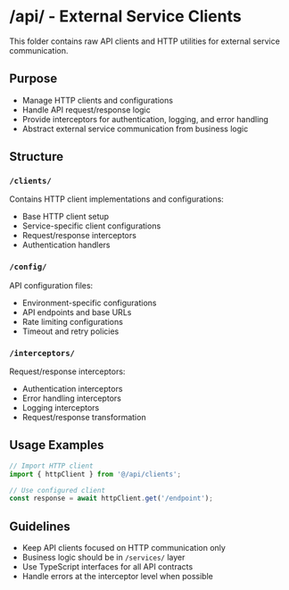 # /api/ - External Service Clients

This folder contains raw API clients and HTTP utilities for external service communication.

## Purpose
- Manage HTTP clients and configurations
- Handle API request/response logic
- Provide interceptors for authentication, logging, and error handling
- Abstract external service communication from business logic

## Structure

### `/clients/`
Contains HTTP client implementations and configurations:
- Base HTTP client setup
- Service-specific client configurations
- Request/response interceptors
- Authentication handlers

### `/config/`
API configuration files:
- Environment-specific configurations  
- API endpoints and base URLs
- Rate limiting configurations
- Timeout and retry policies

### `/interceptors/`
Request/response interceptors:
- Authentication interceptors
- Error handling interceptors
- Logging interceptors
- Request/response transformation

## Usage Examples
```typescript
// Import HTTP client
import { httpClient } from '@/api/clients';

// Use configured client
const response = await httpClient.get('/endpoint');
```

## Guidelines
- Keep API clients focused on HTTP communication only
- Business logic should be in `/services/` layer
- Use TypeScript interfaces for all API contracts
- Handle errors at the interceptor level when possible